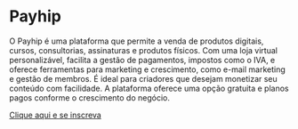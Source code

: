 
# Payhip

O Payhip é uma plataforma que permite a venda de produtos digitais, cursos, consultorias, assinaturas e produtos físicos. Com uma loja virtual personalizável, facilita a gestão de pagamentos, impostos como o IVA, e oferece ferramentas para marketing e crescimento, como e-mail marketing e gestão de membros. É ideal para criadores que desejam monetizar seu conteúdo com facilidade. A plataforma oferece uma opção gratuita e planos pagos conforme o crescimento do negócio.

[Clique aqui e se inscreva](https://payhip.com/githubfacil)








